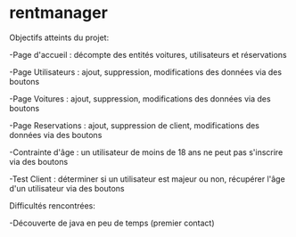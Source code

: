 # rentmanager

Objectifs atteints du projet:


-Page d'accueil : décompte des entités voitures, utilisateurs et réservations

-Page Utilisateurs : ajout, suppression, modifications des données via des boutons

-Page Voitures : ajout, suppression, modifications des données via des boutons

-Page Reservations : ajout, suppression de client, modifications des données via des boutons

-Contrainte d'âge : un utilisateur de moins de 18 ans ne peut pas s'inscrire via des boutons

-Test Client :  déterminer si un utilisateur est majeur ou non, récupérer l'âge d'un utilisateur via des boutons

Difficultés rencontrées:

-Découverte de java en peu de temps (premier contact)
